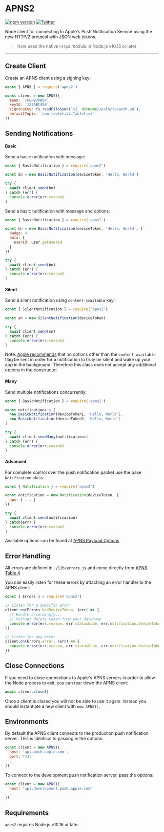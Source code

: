 # APNS2

[![npm version](https://badge.fury.io/js/apns2.svg)](https://badge.fury.io/js/apns2)
[![Twitter](https://img.shields.io/badge/twitter-@andrew_barba-blue.svg?style=flat)](http://twitter.com/andrew_barba)

Node client for connecting to Apple's Push Notification Service using the new HTTP/2 protocol with JSON web tokens.

> Now uses the native `http2` module in Node.js v10.16 or later

---

## Create Client

Create an APNS client using a signing key:

```javascript
const { APNS } = require('apns2')

const client = new APNS({
  team: `TFLP87PW54`,
  keyId: `123ABC456`,
  signingKey: fs.readFileSync(`${__dirname}/path/to/auth.p8`),
  defaultTopic: `com.tablelist.Tablelist`
})
```

## Sending Notifications

#### Basic

Send a basic notification with message:

```javascript
const { BasicNotification } = require('apns2')

const bn = new BasicNotification(deviceToken, 'Hello, World')

try {
  await client.send(bn)
} catch (err) {
  console.error(err.reason)
}
```

Send a basic notification with message and options:

```javascript
const { BasicNotification } = require('apns2')

const bn = new BasicNotification(deviceToken, 'Hello, World', {
  badge: 4,
  data: {
    userId: user.getUserId
  }
})

try {
  await client.send(bn)
} catch (err) {
  console.error(err.reason)
}
```

#### Silent

Send a silent notification using `content-available` key:

```javascript
const { SilentNotification } = require('apns2')

const sn = new SilentNotification(deviceToken)

try {
  await client.send(sn)
} catch (err) {
  console.error(err.reason)
}
```

Note: [Apple recommends](https://developer.apple.com/documentation/usernotifications/setting_up_a_remote_notification_server/pushing_background_updates_to_your_app#2980040) that no options other than the `content-available` flag be sent in order for a notification to truly be silent and wake up your app in the background. Therefore this class does not accept any additional options in the constructor.

#### Many

Send multiple notifications concurrently:

```javascript
const { BasicNotification } = require('apns2')

const notifications = [
  new BasicNotification(deviceToken1, 'Hello, World'),
  new BasicNotification(deviceToken2, 'Hello, World')
]

try {
  await client.sendMany(notifications)
} catch (err) {
  console.error(err.reason)
}
```

#### Advanced

For complete control over the push notification packet use the base `Notification` class:

```javascript
const { Notification } = require('apns2')

const notification = new Notification(deviceToken, {
  aps: { ... }
})

try {
  await client.send(notification)
} catch(err) {
  console.error(err.reason)
}
```

Available options can be found at [APNS Payload Options](https://developer.apple.com/documentation/usernotifications/setting_up_a_remote_notification_server/generating_a_remote_notification#2943363)

## Error Handling

All errors are defined in `./lib/errors.js` and come directly from [APNS Table 4](https://developer.apple.com/documentation/usernotifications/setting_up_a_remote_notification_server/handling_notification_responses_from_apns#3394535)

You can easily listen for these errors by attaching an error handler to the APNS client:

```javascript
const { Errors } = require('apns2')

// Listen for a specific error
client.on(Errors.badDeviceToken, (err) => {
  // Handle accordingly...
  // Perhaps delete token from your database
  console.error(err.reason, err.statusCode, err.notification.deviceToken)
})

// Listen for any error
client.on(Errors.error, (err) => {
  console.error(err.reason, err.statusCode, err.notification.deviceToken)
})
```

## Close Connections

If you need to close connections to Apple's APNS servers in order to allow the Node process to exit, you can tear down the APNS client:

```javascript
await client.close()
```

Once a client is closed you will not be able to use it again. Instead you should instantiate a new client with `new APNS()`.

## Environments

By default the APNS client connects to the production push notification server. This is identical to passing in the options:

```javascript
const client = new APNS({
  host: 'api.push.apple.com',
  port: 443,
  ...
})
```

To connect to the development push notification server, pass the options:

```javascript
const client = new APNS({
  host: 'api.development.push.apple.com'
  ...
})
```

## Requirements

`apns2` requires Node.js v10.16 or later
